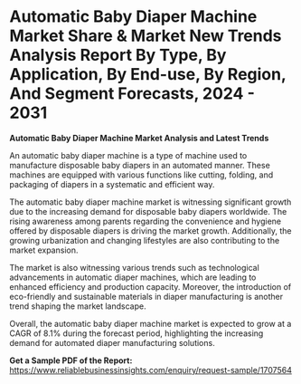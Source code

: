 <p><h1>Automatic Baby Diaper Machine Market Share & Market New Trends Analysis Report By Type, By Application, By End-use, By Region, And Segment Forecasts, 2024 - 2031</h1></p><p><strong>Automatic Baby Diaper Machine Market Analysis and Latest Trends</strong></p>
<p><p>An automatic baby diaper machine is a type of machine used to manufacture disposable baby diapers in an automated manner. These machines are equipped with various functions like cutting, folding, and packaging of diapers in a systematic and efficient way.</p><p>The automatic baby diaper machine market is witnessing significant growth due to the increasing demand for disposable baby diapers worldwide. The rising awareness among parents regarding the convenience and hygiene offered by disposable diapers is driving the market growth. Additionally, the growing urbanization and changing lifestyles are also contributing to the market expansion.</p><p>The market is also witnessing various trends such as technological advancements in automatic diaper machines, which are leading to enhanced efficiency and production capacity. Moreover, the introduction of eco-friendly and sustainable materials in diaper manufacturing is another trend shaping the market landscape.</p><p>Overall, the automatic baby diaper machine market is expected to grow at a CAGR of 8.1% during the forecast period, highlighting the increasing demand for automated diaper manufacturing solutions.</p></p>
<p><strong>Get a Sample PDF of the Report:&nbsp;</strong> <a href="https://www.reliablebusinessinsights.com/enquiry/request-sample/1707564">https://www.reliablebusinessinsights.com/enquiry/request-sample/1707564</a></p>
<p>&nbsp;</p>
<p><strong>Automatic Baby Diaper Machine Major Market Players</strong></p>
<p><p>The automatic baby diaper machine market is highly competitive with several key players including Fameccanica, Guangzhou Xingshi, Curt G Joa, Zuiko, Anqing Hengchang, GDM, Bicma, JWC Machinery, Peixin, Cellulose Converting Solutions, and Quanzhou Pine Heart. </p><p>Fameccanica is a leading player in the market with a strong presence in the global market. The company's market growth has been steady over the years due to its innovative product offerings and strategic partnerships. Fameccanica is expected to continue growing in the future as demand for automatic baby diaper machines increases.</p><p>Guangzhou Xingshi is another prominent player in the market known for its high-quality products and excellent customer service. The company has seen significant market growth in recent years and is expected to continue growing as it expands its product line and enters new markets.</p><p>Curt G Joa is a well-established player in the automatic baby diaper machine market with a strong reputation for quality and reliability. The company has seen steady market growth over the years and is expected to continue growing as it invests in research and development and expands its global presence.</p><p>In terms of sales revenue, companies like Fameccanica, Guangzhou Xingshi, and Curt G Joa have reported strong financial performance in recent years. Fameccanica, for example, reported sales revenue of over $500 million in the last fiscal year, while Guangzhou Xingshi reported sales revenue of over $300 million and Curt G Joa reported sales revenue of over $200 million.</p><p>Overall, the automatic baby diaper machine market is expected to continue growing in the future, driven by increasing demand for high-quality baby diapers and the need for efficient production processes. Key players like Fameccanica, Guangzhou Xingshi, and Curt G Joa are well-positioned to capitalize on this growth and maintain their leading positions in the market.</p></p>
<p>&nbsp;</p>
<p><strong>What Are The Key Opportunities For Automatic Baby Diaper Machine Manufacturers?</strong></p>
<p><p>The global Automatic Baby Diaper Machine market is expected to witness significant growth over the forecast period due to the rising demand for high-quality disposable baby diapers. Factors such as increased birth rates, growing awareness about hygiene, and a surge in urbanization are driving the market growth. Additionally, technological advancements in manufacturing processes and the development of eco-friendly diapers are also contributing to the market expansion. The market is projected to experience steady growth in the coming years, with key players focusing on product innovation and expanding their production capacities to meet the increasing consumer demand.</p></p>
<p><strong>Inquire or Share Your Questions If Any Before Purchasing This Report:</strong> <a href="https://www.reliablebusinessinsights.com/enquiry/pre-order-enquiry/1707564">https://www.reliablebusinessinsights.com/enquiry/pre-order-enquiry/1707564</a></p>
<p>&nbsp;</p>
<p><strong>Market Segmentation</strong></p>
<p><strong>The Automatic Baby Diaper Machine Market Analysis by types is segmented into:</strong></p>
<p><ul><li>Semi-Automatic</li><li>Full-Automatic</li></ul></p>
<p><p>The automatic baby diaper machine market consists of two main types: semi-automatic and full-automatic machines. Semi-automatic machines require some manual intervention during the diaper production process, while full-automatic machines operate entirely without human assistance. Full-automatic machines are generally more efficient and have higher production capacities compared to semi-automatic machines. However, semi-automatic machines are often more cost-effective for smaller scale operations. Both types cater to different market segments based on production volumes and operational requirements.</p></p>
<p><strong>Purchase this Report:&nbsp;</strong><a href="https://www.reliablebusinessinsights.com/purchase/1707564">https://www.reliablebusinessinsights.com/purchase/1707564</a></p>
<p>&nbsp;</p>
<p><strong>The Automatic Baby Diaper Machine Market Industry Research by Application is segmented into:</strong></p>
<p><ul><li>Pants Type Baby Diaper</li><li>Tape Type Baby Diaper</li></ul></p>
<p><p>Automatic Baby Diaper Machine Market Application for Pants Type Baby Diapers and Tape Type Baby Diapers is gaining traction due to the increasing demand for convenient, efficient, and hygienic diaper solutions for babies. These machines offer automated production processes, high productivity, and cost-efficiency in manufacturing pants type and tape type diapers. The market for these machines is driven by the growing awareness of the importance of maintaining good hygiene for babies and the convenience offered by these types of diapers.</p></p>
<p><a href="https://www.reliablebusinessinsights.com/automatic-baby-diaper-machine-r1707564">&nbsp;https://www.reliablebusinessinsights.com/automatic-baby-diaper-machine-r1707564</a></p>
<p><strong>In terms of Region, the Automatic Baby Diaper Machine Market Players available by Region are:</strong></p>
<p>
    <p> <strong> North America: </strong>
        <ul>
            <li>United States</li>
            <li>Canada</li>
        </ul>
        </p> 
    <p> <strong> Europe: </strong>
        <ul>
            <li>Germany</li>
            <li>France</li>
            <li>U.K.</li>
            <li>Italy</li>
            <li>Russia</li>
        </ul>
        </p> 
    <p> <strong> Asia-Pacific: </strong>
        <ul>
            <li>China</li>
            <li>Japan</li>
            <li>South Korea</li>
            <li>India</li>
            <li>Australia</li>
            <li>China Taiwan</li>
            <li>Indonesia</li>
            <li>Thailand</li>
            <li>Malaysia</li>
        </ul>
        </p> 
    <p> <strong> Latin America: </strong>
        <ul>
            <li>Mexico</li>
            <li>Brazil</li>
            <li>Argentina Korea</li>
            <li>Colombia</li>
        </ul>
        </p> 
    <p> <strong> Middle East & Africa: </strong>
        <ul>
            <li>Turkey</li>
            <li>Saudi</li>
            <li>Arabia</li>
            <li>UAE</li>
            <li>Korea</li>
        </ul>
    </p>
    </p>
<p><p>The global automatic baby diaper machine market is projected to witness significant growth in the regions of North America, Asia-Pacific, Europe, the USA, and China. Among these regions, China is expected to dominate the market with a market share of 35%, followed by North America at 25%, Europe at 20%, Asia-Pacific at 15%, and the USA at 5%. The increasing demand for automated processes in diaper manufacturing is driving the growth of the market in these regions.</p></p>
<p><strong>Purchase this Report: </strong><a href="https://www.reliablebusinessinsights.com/purchase/1707564">https://www.reliablebusinessinsights.com/purchase/1707564</a></p>
<p>&nbsp;<strong>Get a Sample PDF of the Report:&nbsp;&nbsp;</strong><a href="https://www.reliablebusinessinsights.com/enquiry/request-sample/1707564">https://www.reliablebusinessinsights.com/enquiry/request-sample/1707564</a></p>
<p><strong></strong></p>
<p>Check more reports on https://www.reliablebusinessinsights.com/</p>
